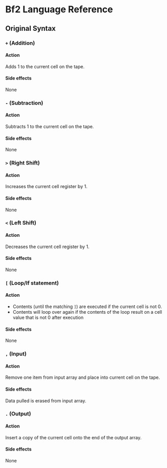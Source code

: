 # Bf2 Language Reference

## Original Syntax

### `+` (Addition)
#### Action
Adds 1 to the current cell on the tape.

#### Side effects
None

### `-` (Subtraction)
#### Action
Subtracts 1 to the current cell on the tape.

#### Side effects
None

### `>` (Right Shift)
#### Action
Increases the current cell register by 1.

#### Side effects
None

### `<` (Left Shift)
#### Action
Decreases the current cell register by 1.

#### Side effects
None

### `[` (Loop/If statement)
#### Action
* Contents (until the matching `]`) are executed if the current cell is not 0.
* Contents will loop over again if the contents of the loop result on a cell value that is not 0 after execution

#### Side effects
None

### `,` (Input)
#### Action
Remove one item from input array and place into current cell on the tape.

#### Side effects
Data pulled is erased from input array.

### `.` (Output)
#### Action
Insert a copy of the current cell onto the end of the output array.

#### Side effects
None
